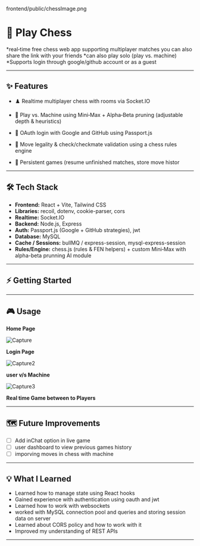 frontend/public/chessImage.png
# 🚀 Play Chess

*real‑time free chess web app supporting multiplayer matches you can also share the link with your friends
*can also play solo (play vs. machine)
*Supports login through google/github account or as a guest

---


## ✨ Features

* ♟️ Realtime multiplayer chess with rooms via Socket.IO

* 🤖 Play vs. Machine using Mini‑Max + Alpha‑Beta pruning (adjustable depth & heuristics)
 
* 🔐 OAuth login with Google and GitHub using Passport.js

* 🧠 Move legality & check/checkmate validation using a chess rules engine

* 💾 Persistent games (resume unfinished matches, store move histor

---

## 🛠 Tech Stack

* **Frontend:** React + Vite, Tailwind CSS
* **Libraries:** recoil, dotenv, cookie-parser, cors
* **Realtime:** Socket.IO
* **Backend:** Node.js, Express
* **Auth:** Passport.js (Google + GitHub strategies), jwt
* **Database:** MySQL
* **Cache / Sessions:** bullMQ / express-session, mysql-express-session
* **Rules/Engine:** chess.js (rules & FEN helpers) + custom Mini‑Max with alpha-beta prunning AI module

---

## ⚡ Getting Started

---

## 🎮 Usage

__Home Page__

![Capture](https://github.com/user-attachments/assets/9a7a7a92-7b21-4ad3-b046-56c073ba191b)

__Login Page__ 

![Capture2](https://github.com/user-attachments/assets/97bc48dc-3970-4747-ae73-58ec002fa70e)

__user v/s Machine__

![Capture3](https://github.com/user-attachments/assets/b94bceb0-e0af-4ec0-bfa4-f5b6c17cff7c)

__Real time Game between to Players__


---

## 🗺 Future Improvements

* [ ] Add inChat option in live game
* [ ] user dashboard to view previous games history
* [ ] imporving moves in chess with machine 

---

## 💡 What I Learned

* Learned how to manage state using React hooks
* Gained experience with authentication using oauth and jwt
* Learned how to work with websockets
* worked with MySQL connection pool and queries and storing session data on server
* Learned about CORS policy and how to work with it
* Improved my understanding of REST APIs

---

